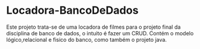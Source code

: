 # Locadora-BancoDeDados
Este projeto trata-se de uma locadora de filmes para o projeto final da disciplina de banco de dados, o intuito é fazer um CRUD. 
Contém o modelo lógico,relacional e fisico do banco, como também o projeto java.

